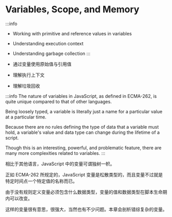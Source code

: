 # Variables, Scope, and Memory

:::info
- Working with primitive and reference values in variables
- Understanding execution context
- Understanding garbage collection
:::

- 通过变量使用原始值与引用值
- 理解执行上下文
- 理解垃圾回收


:::info
The nature of variables in JavaScript, as defined in ECMA-262, is quite unique compared to that of other languages.

Being loosely typed, a variable is literally just a name for a particular value at a particular time. 

Because there are no rules defining the type of data that a variable must hold, a variable's value and data type can change during the lifetime of a script. 

Though this is an interesting, powerful, and problematic feature, there are many more complexities related to variables.
:::

相比于其他语言，JavaScript 中的变量可谓独树一帜。

正如 ECMA-262 所规定的，JavaScript 变量是松散类型的，而且变量不过就是特定时间点一个特定值的名称而已。

由于没有规则定义变量必须包含什么数据类型，变量的值和数据类型在脚本生命期内可以改变。

这样的变量很有意思，很强大，当然也有不少问题。本章会剖析错综复杂的变量。
